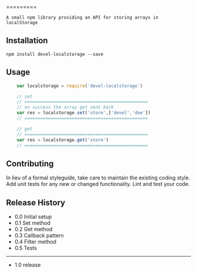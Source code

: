 <!--
@Author: Andreee Ray <develdoe>
@Date:   2017-04-10T17:45:02+02:00
@Email:  me@andreeray.se
@Filename: README.md
@Last modified by:   develdoe
@Last modified time: 2017-04-19T12:59:36+02:00
-->



=========

    A small npm library providing an API for storing arrays in localStorage

## Installation

    npm install devel-localstorage --save

## Usage

```js
    var localstorage = require('devel-localstorage')

    // set
    // ===============================================
    // on success the array get sent back
    var res = localstorage.set('store',['devel','doe'])
    // ===============================================

    // get
    // ===============================================
    var res = localstorage.get('store')
    // ===============================================
```

## Contributing

In lieu of a formal styleguide, take care to maintain the existing coding style.
Add unit tests for any new or changed functionality. Lint and test your code.

## Release History

* 0.0 Initial setup
* 0.1 Set method
* 0.2 Get method
* 0.3 Callback pattern
* 0.4 Filter method
* 0.5 Tests
---------------------
* 1.0 release
